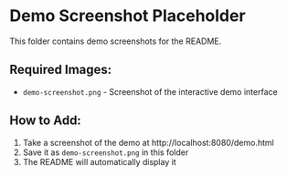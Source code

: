 # Demo Screenshot Placeholder

This folder contains demo screenshots for the README.

## Required Images:
- `demo-screenshot.png` - Screenshot of the interactive demo interface

## How to Add:
1. Take a screenshot of the demo at http://localhost:8080/demo.html
2. Save it as `demo-screenshot.png` in this folder
3. The README will automatically display it
